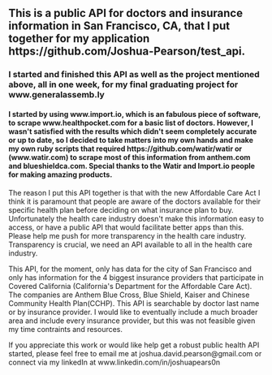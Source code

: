<h2>This is a public API for doctors and insurance information in San Francisco, CA,
that I put together for my application <a>https://github.com/Joshua-Pearson/test_api</a>.<br></h2> 
<h3>I started and finished this API as well as the project mentioned above, all in one week, for my final graduating project for 
www.generalassemb.ly </h3><h4>I started by using <a>www.import.io</a>, which is an fabulous piece of software, to scrape <a>www.healthpocket.com</a> 
for a basic list of doctors. However, I wasn't satisfied with the results which didn't seem completely accurate or up to date, 
so I decided to take matters into my own hands and make my own ruby scripts that required <a>https://github.com/watir/watir</a> or (<a>www.watir.com</a>) 
to scrape most of this information from <a>anthem.com</a> and <a>blueshieldca.com</a>. Special thanks to the Watir and Import.io people for making amazing products.</h4> 

<p>The reason I put this API together is that with the new Affordable Care Act I think it is paramount that people
are aware of the doctors available for their specific health plan before deciding on what insurance plan to buy.
Unfortunately the health care industry doesn't make this information easy to access, or have a public
API that would facilitate better apps than this. Please help me push for more transparency in 
the health care industry. Transparency is crucial, we need an API available to all in the health care industry.</p>

<p> This API, for the moment, only has data for the city of San Francisco and only has information for the 
  4 biggest insurance providers that participate in Covered California (California's Department for the Affordable Care Act).
  The companies are Anthem Blue Cross, Blue Shield, Kaiser and Chinese Community Health Plan(CCHP). This API is searchable
  by doctor last name or by insurance provider. I would like to eventually include a much broader area and include every insurance provider, but this was not feasible
  given my time contraints and resources.</p>
<p>If you appreciate this work or would like help get a robust public health API started, please feel free to email me at joshua.david.pearson@gmail.com 
  or connect via my linkedIn at <a>www.linkedin.com/in/joshuapears0n</a></p>
